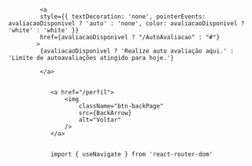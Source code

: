              <a 
             style={{ textDecoration: 'none', pointerEvents: avaliacaoDisponivel ? 'auto' : 'none', color: avaliacaoDisponivel ? 'white' : 'white' }} 
             href={avaliacaoDisponivel ? "/AutoAvaliacao" : "#"}
            >
             {avaliacaoDisponivel ? 'Realize auto avaliação aqui.' : 'Limite de autoavaliações atingido para hoje.'}
             
             </a>


                <a href="/perfil">
                    <img
                        className="btn-backPage"
                        src={BackArrow}
                        alt="Voltar"
                    />
                </a>


                import { useNavigate } from 'react-router-dom'

